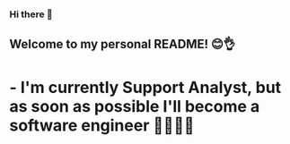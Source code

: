 ### Hi there 👋

## Welcome to my personal README! 😊👌

# - I'm currently Support Analyst, but as soon as possible I'll become a software engineer 🧑🏻‍💻✅



<!--
**jonathandotore/jonathandotore** is a ✨ _special_ ✨ repository because its `README.md` (this file) appears on your GitHub profile.

Here are some ideas to get you started:

- 🔭 I’m currently working on ...
- 🌱 I’m currently learning ...
- 👯 I’m looking to collaborate on ...
- 🤔 I’m looking for help with ...
- 💬 Ask me about ...
- 📫 How to reach me: ...
- 😄 Pronouns: ...
- ⚡ Fun fact: ...
-->
